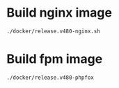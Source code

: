 # Build nginx image

```bash
./docker/release.v480-nginx.sh
```

# Build fpm image

```bash
./docker/release.v480-phpfox
```
